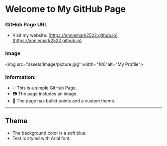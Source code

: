 # Welcome to My GitHub Page

### GitHub Page URL
- Visit my website: [https://anniemark2522.github.io](https://anniemark2522.github.io)

### Image
<!-- ![Image](assets/image/picture.jpg) -->
<img src="assets/image/picture.jpg" width="100"alt="My Profile">

### Information:
- 💡 This is a simple GitHub Page.
- 📷 The page includes an image.
- 📑 The page has bullet points and a custom theme.

---

## Theme
- The background color is a soft blue.
- Text is styled with Arial font.

